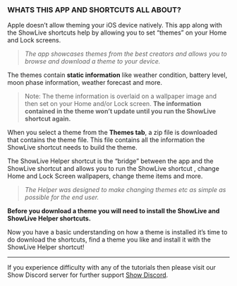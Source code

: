 ### WHATS THIS APP AND SHORTCUTS ALL ABOUT?

Apple doesn’t allow theming your iOS device natively. This app along with the ShowLive shortcuts help by allowing you to set “themes” on your Home and Lock screens. 

> *The app showcases themes from the best creators and allows you to browse and download a theme to your device.*

The themes contain **static information** like weather condition, battery level, moon phase information, weather forecast and more. 

> Note: The theme information is overlaid on a wallpaper image and then set on your Home and/or Lock screen. **The information contained in the theme won’t update until you run the ShowLive shortcut again.**

When you select a theme from the **Themes tab**, a zip file is downloaded that contains the theme file. This file contains all the information the ShowLive shortcut needs to build the theme. 

The ShowLive Helper shortcut is the “bridge” between the app and the ShowLive shortcut and allows you to run the ShowLive shortcut , change Home and Lock Screen wallpapers, change theme items and more. 

> *The Helper was designed to make changing themes etc as simple as possible for the end user.*

**Before you download a theme you will need to install the ShowLive and ShowLive Helper shortcuts.**

Now you have a basic understanding on how a theme is installed it’s time to do download the shortcuts, find a theme you like and install it with the ShowLive Helper shortcut! 

---

If you experience difficulty with any of the tutorials then please visit our Show Discord server for further support [Show Discord](https://discord.gg/ab5H95YYXd).




